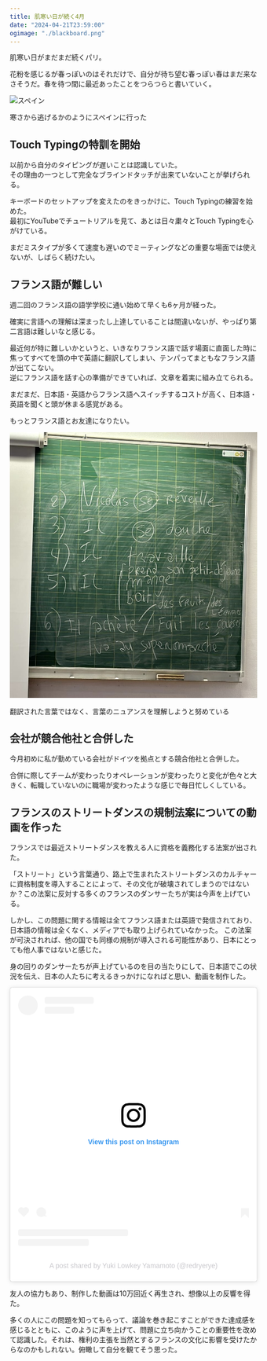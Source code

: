 ```yaml
---
title: 肌寒い日が続く4月
date: "2024-04-21T23:59:00"
ogimage: "./blackboard.png"
---
```


肌寒い日がまだまだ続くパリ。  

花粉を感じるが春っぽいのはそれだけで、自分が待ち望む春っぽい春はまだ来なさそうだ。春を待つ間に最近あったことをつらつらと書いていく。

![スペイン](./spain.png)
<p class="image-desc">寒さから逃げるかのようにスペインに行った</p>

## Touch Typingの特訓を開始

以前から自分のタイピングが遅いことは認識していた。  
その理由の一つとして完全なブラインドタッチが出来ていないことが挙げられる。  

キーボードのセットアップを変えたのをきっかけに、Touch Typingの練習を始めた。  
最初にYouTubeでチュートリアルを見て、あとは日々粛々とTouch Typingを心がけている。  

まだミスタイプが多くて速度も遅いのでミーティングなどの重要な場面では使えないが、しばらく続けたい。

## フランス語が難しい

週二回のフランス語の語学学校に通い始めて早くも6ヶ月が経った。

確実に言語への理解は深まったし上達していることは間違いないが、やっぱり第二言語は難しいなと感じる。

最近何が特に難しいかというと、いきなりフランス語で話す場面に直面した時に焦ってすべてを頭の中で英語に翻訳してしまい、テンパってまともなフランス語が出てこない。  
逆にフランス語を話す心の準備ができていれば、文章を着実に組み立てられる。

まだまだ、日本語・英語からフランス語へスイッチするコストが高く、日本語・英語を聞くと頭が休まる感覚がある。  

もっとフランス語とお友達になりたい。

![黒板](./blackboard.png)
<p class="image-desc">翻訳された言葉ではなく、言葉のニュアンスを理解しようと努めている</p>

## 会社が競合他社と合併した

今月初めに私が勤めている会社がドイツを拠点とする競合他社と合併した。  

合併に際してチームが変わったりオペレーションが変わったりと変化が色々と大きく、転職していないのに職場が変わったような感じで毎日忙しくしている。

## フランスのストリートダンスの規制法案についての動画を作った

フランスでは最近ストリートダンスを教える人に資格を義務化する法案が出された。

「ストリート」という言葉通り、路上で生まれたストリートダンスのカルチャーに資格制度を導入することによって、その文化が破壊されてしまうのではないか？この法案に反対する多くのフランスのダンサーたちが実は今声を上げている。

しかし、この問題に関する情報は全てフランス語または英語で発信されており、日本語の情報は全くなく、メディアでも取り上げられていなかった。
この法案が可決されれば、他の国でも同様の規制が導入される可能性があり、日本にとっても他人事ではないと感じた。

身の回りのダンサーたちが声上げているのを目の当たりにして、日本語でこの状況を伝え、日本の人たちに考えるきっかけになればと思い、動画を制作した。

<blockquote class="instagram-media" data-instgrm-permalink="https://www.instagram.com/reel/C4t3zIDNp2o/?utm_source=ig_embed&amp;utm_campaign=loading" data-instgrm-version="14" style=" background:#FFF; border:0; border-radius:3px; box-shadow:0 0 1px 0 rgba(0,0,0,0.5),0 1px 10px 0 rgba(0,0,0,0.15); margin: 1px; max-width:540px; min-width:326px; padding:0; width:99.375%; width:-webkit-calc(100% - 2px); width:calc(100% - 2px);"><div style="padding:16px;"> <a href="https://www.instagram.com/reel/C4t3zIDNp2o/?utm_source=ig_embed&amp;utm_campaign=loading" style=" background:#FFFFFF; line-height:0; padding:0 0; text-align:center; text-decoration:none; width:100%;" target="_blank"> <div style=" display: flex; flex-direction: row; align-items: center;"> <div style="background-color: #F4F4F4; border-radius: 50%; flex-grow: 0; height: 40px; margin-right: 14px; width: 40px;"></div> <div style="display: flex; flex-direction: column; flex-grow: 1; justify-content: center;"> <div style=" background-color: #F4F4F4; border-radius: 4px; flex-grow: 0; height: 14px; margin-bottom: 6px; width: 100px;"></div> <div style=" background-color: #F4F4F4; border-radius: 4px; flex-grow: 0; height: 14px; width: 60px;"></div></div></div><div style="padding: 19% 0;"></div> <div style="display:block; height:50px; margin:0 auto 12px; width:50px;"><svg width="50px" height="50px" viewBox="0 0 60 60" version="1.1" xmlns="https://www.w3.org/2000/svg" xmlns:xlink="https://www.w3.org/1999/xlink"><g stroke="none" stroke-width="1" fill="none" fill-rule="evenodd"><g transform="translate(-511.000000, -20.000000)" fill="#000000"><g><path d="M556.869,30.41 C554.814,30.41 553.148,32.076 553.148,34.131 C553.148,36.186 554.814,37.852 556.869,37.852 C558.924,37.852 560.59,36.186 560.59,34.131 C560.59,32.076 558.924,30.41 556.869,30.41 M541,60.657 C535.114,60.657 530.342,55.887 530.342,50 C530.342,44.114 535.114,39.342 541,39.342 C546.887,39.342 551.658,44.114 551.658,50 C551.658,55.887 546.887,60.657 541,60.657 M541,33.886 C532.1,33.886 524.886,41.1 524.886,50 C524.886,58.899 532.1,66.113 541,66.113 C549.9,66.113 557.115,58.899 557.115,50 C557.115,41.1 549.9,33.886 541,33.886 M565.378,62.101 C565.244,65.022 564.756,66.606 564.346,67.663 C563.803,69.06 563.154,70.057 562.106,71.106 C561.058,72.155 560.06,72.803 558.662,73.347 C557.607,73.757 556.021,74.244 553.102,74.378 C549.944,74.521 548.997,74.552 541,74.552 C533.003,74.552 532.056,74.521 528.898,74.378 C525.979,74.244 524.393,73.757 523.338,73.347 C521.94,72.803 520.942,72.155 519.894,71.106 C518.846,70.057 518.197,69.06 517.654,67.663 C517.244,66.606 516.755,65.022 516.623,62.101 C516.479,58.943 516.448,57.996 516.448,50 C516.448,42.003 516.479,41.056 516.623,37.899 C516.755,34.978 517.244,33.391 517.654,32.338 C518.197,30.938 518.846,29.942 519.894,28.894 C520.942,27.846 521.94,27.196 523.338,26.654 C524.393,26.244 525.979,25.756 528.898,25.623 C532.057,25.479 533.004,25.448 541,25.448 C548.997,25.448 549.943,25.479 553.102,25.623 C556.021,25.756 557.607,26.244 558.662,26.654 C560.06,27.196 561.058,27.846 562.106,28.894 C563.154,29.942 563.803,30.938 564.346,32.338 C564.756,33.391 565.244,34.978 565.378,37.899 C565.522,41.056 565.552,42.003 565.552,50 C565.552,57.996 565.522,58.943 565.378,62.101 M570.82,37.631 C570.674,34.438 570.167,32.258 569.425,30.349 C568.659,28.377 567.633,26.702 565.965,25.035 C564.297,23.368 562.623,22.342 560.652,21.575 C558.743,20.834 556.562,20.326 553.369,20.18 C550.169,20.033 549.148,20 541,20 C532.853,20 531.831,20.033 528.631,20.18 C525.438,20.326 523.257,20.834 521.349,21.575 C519.376,22.342 517.703,23.368 516.035,25.035 C514.368,26.702 513.342,28.377 512.574,30.349 C511.834,32.258 511.326,34.438 511.181,37.631 C511.035,40.831 511,41.851 511,50 C511,58.147 511.035,59.17 511.181,62.369 C511.326,65.562 511.834,67.743 512.574,69.651 C513.342,71.625 514.368,73.296 516.035,74.965 C517.703,76.634 519.376,77.658 521.349,78.425 C523.257,79.167 525.438,79.673 528.631,79.82 C531.831,79.965 532.853,80.001 541,80.001 C549.148,80.001 550.169,79.965 553.369,79.82 C556.562,79.673 558.743,79.167 560.652,78.425 C562.623,77.658 564.297,76.634 565.965,74.965 C567.633,73.296 568.659,71.625 569.425,69.651 C570.167,67.743 570.674,65.562 570.82,62.369 C570.966,59.17 571,58.147 571,50 C571,41.851 570.966,40.831 570.82,37.631"></path></g></g></g></svg></div><div style="padding-top: 8px;"> <div style=" color:#3897f0; font-family:Arial,sans-serif; font-size:14px; font-style:normal; font-weight:550; line-height:18px;">View this post on Instagram</div></div><div style="padding: 12.5% 0;"></div> <div style="display: flex; flex-direction: row; margin-bottom: 14px; align-items: center;"><div> <div style="background-color: #F4F4F4; border-radius: 50%; height: 12.5px; width: 12.5px; transform: translateX(0px) translateY(7px);"></div> <div style="background-color: #F4F4F4; height: 12.5px; transform: rotate(-45deg) translateX(3px) translateY(1px); width: 12.5px; flex-grow: 0; margin-right: 14px; margin-left: 2px;"></div> <div style="background-color: #F4F4F4; border-radius: 50%; height: 12.5px; width: 12.5px; transform: translateX(9px) translateY(-18px);"></div></div><div style="margin-left: 8px;"> <div style=" background-color: #F4F4F4; border-radius: 50%; flex-grow: 0; height: 20px; width: 20px;"></div> <div style=" width: 0; height: 0; border-top: 2px solid transparent; border-left: 6px solid #f4f4f4; border-bottom: 2px solid transparent; transform: translateX(16px) translateY(-4px) rotate(30deg)"></div></div><div style="margin-left: auto;"> <div style=" width: 0px; border-top: 8px solid #F4F4F4; border-right: 8px solid transparent; transform: translateY(16px);"></div> <div style=" background-color: #F4F4F4; flex-grow: 0; height: 12px; width: 16px; transform: translateY(-4px);"></div> <div style=" width: 0; height: 0; border-top: 8px solid #F4F4F4; border-left: 8px solid transparent; transform: translateY(-4px) translateX(8px);"></div></div></div> <div style="display: flex; flex-direction: column; flex-grow: 1; justify-content: center; margin-bottom: 24px;"> <div style=" background-color: #F4F4F4; border-radius: 4px; flex-grow: 0; height: 14px; margin-bottom: 6px; width: 224px;"></div> <div style=" background-color: #F4F4F4; border-radius: 4px; flex-grow: 0; height: 14px; width: 144px;"></div></div></a><p style=" color:#c9c8cd; font-family:Arial,sans-serif; font-size:14px; line-height:17px; margin-bottom:0; margin-top:8px; overflow:hidden; padding:8px 0 7px; text-align:center; text-overflow:ellipsis; white-space:nowrap;"><a href="https://www.instagram.com/reel/C4t3zIDNp2o/?utm_source=ig_embed&amp;utm_campaign=loading" style=" color:#c9c8cd; font-family:Arial,sans-serif; font-size:14px; font-style:normal; font-weight:normal; line-height:17px; text-decoration:none;" target="_blank">A post shared by Yuki Lowkey Yamamoto (@redryerye)</a></p></div></blockquote> <script async src="//www.instagram.com/embed.js"></script>

友人の協力もあり、制作した動画は10万回近く再生され、想像以上の反響を得た。

多くの人にこの問題を知ってもらって、議論を巻き起こすことができた達成感を感じるとともに、このように声を上げて、問題に立ち向かうことの重要性を改めて認識した。それは、権利の主張を当然とするフランスの文化に影響を受けたからなのかもしれない。俯瞰して自分を観てそう思った。